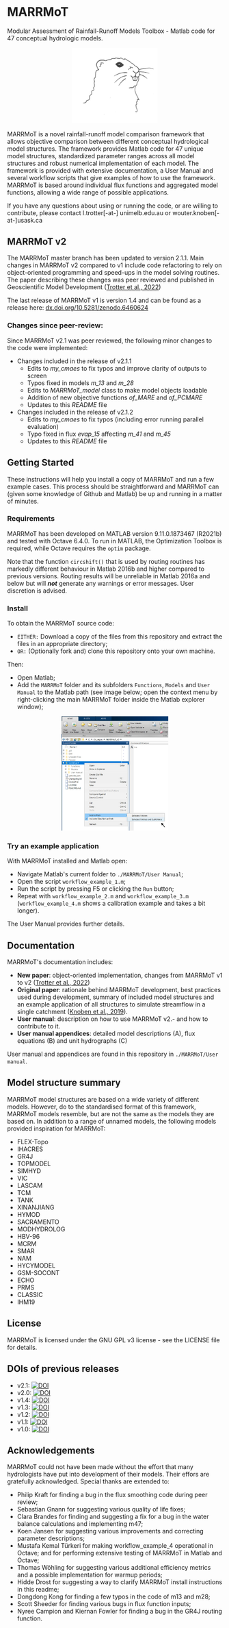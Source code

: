 # MARRMoT
Modular Assessment of Rainfall-Runoff Models Toolbox - Matlab code for 47 conceptual hydrologic models.

<p align="center">
<img src="Figures/logo.jpg" alt="MARRMoT logo" width="200"/>
</p>
MARRMoT is a novel rainfall-runoff model comparison framework that allows objective comparison between different conceptual hydrological model structures.
The framework provides Matlab code for 47 unique model structures, standardized parameter ranges across all model structures and robust numerical implementation of each model.
The framework is provided with extensive documentation, a User Manual and several workflow scripts that give examples of how to use the framework.
MARRMoT is based around individual flux functions and aggregated model functions, allowing a wide range of possible applications.

If you have any questions about using or running the code, or are willing to contribute, please contact l.trotter[-at-] unimelb.edu.au or wouter.knoben[-at-]usask.ca

## MARRMoT v2
The MARRMoT master branch has been updated to version 2.1.1.
Main changes in MARRMoT v2 compared to v1 include code refactoring to rely on object-oriented programming and speed-ups in the model solving routines.
The paper describing these changes was peer reviewed and published in Geoscientific Model Development ([Trotter et al., 2022](https://doi.org/10.5194/gmd-15-6359-2022))

The last release of MARRMoT v1 is version 1.4 and can be found as a release here: [dx.doi.org/10.5281/zenodo.6460624](dx.doi.org/10.5281/zenodo.6460624)

### Changes since peer-review:
Since MARRMoT v2.1 was peer reviewed, the following minor changes to the code were implemented:
- Changes included in the release of v2.1.1
  - Edits to _my_cmaes_ to fix typos and improve clarity of outputs to screen
  - Typos fixed in models _m_13_ and _m_28_
  - Edits to _MARRMoT_model_ class to make model objects loadable
  - Addition of new objective functions _of_MARE_ and _of_PCMARE_
  - Updates to this _README_ file
- Changes included in the release of v2.1.2
  - Edits to _my_cmaes_ to fix typos (including error running parallel evaluation)
  - Typo fixed in flux _evap_15_ affecting _m_41_ and _m_45_
  - Updates to this _README_ file

## Getting Started
These instructions will help you install a copy of MARRMoT and run a few example cases. This process should be  straightforward and MARRMoT can (given some knowledge of Github and Matlab) be up and running in a matter of minutes.

### Requirements
MARRMoT has been developed on MATLAB version 9.11.0.1873467 (R2021b) and tested with Octave 6.4.0. To run in MATLAB, the Optimization Toolbox is required, while Octave requires the `optim` package.

Note that the function `circshift()` that is used by routing routines has markedly different behaviour in Matlab 2016b and higher compared to previous versions. Routing results will be unreliable in Matlab 2016a and below but will **_not_** generate any warnings or error messages. User discretion is advised.

### Install
To obtain the MARRMoT source code:
- `EITHER:` Download a copy of the files from this repository and extract the files in an appropriate directory;
- `OR:` (Optionally fork and) clone this repository onto your own machine.

Then:
- Open Matlab;
- Add the `MARRMoT` folder  and its subfolders `Functions`, `Models` and `User Manual` to the Matlab path (see image below; open the context menu by right-clicking the main MARRMoT folder inside the Matlab explorer window);

<p align="center">
<img src="Figures/matlab_path.jpg" alt="Example of adding files to Matlab path" width="250"/>
</p>

### Try an example application
With MARRMoT installed and Matlab open:
- Navigate Matlab's current folder to `./MARRMoT/User Manual`;
- Open the script `workflow_example_1.m`;
- Run the script by pressing F5 or clicking the `Run` button;
- Repeat with `workflow_example_2.m` and `workflow_example_3.m` (`workflow_example_4.m` shows a calibration example and takes a bit longer).

The User Manual provides further details.


## Documentation
MARRMoT's documentation includes:

- **New paper**: object-oriented implementation, changes from MARRMoT v1 to v2 ([Trotter et al., 2022](https://doi.org/10.5194/gmd-15-6359-2022))
- **Original paper**: rationale behind MARRMoT development, best practices used during development, summary of included model structures and an example application of all structures to simulate streamflow in a single catchment ([Knoben et al., 2019](https://doi.org/10.5194/gmd-12-2463-2019)).
- **User manual**: description on how to use MARRMoT v2.- and how to contribute to it.
- **User manual appendices**: detailed model descriptions (A), flux equations (B) and unit hydrographs (C)

User manual and appendices are found in this repository in `./MARRMoT/User manual`.

## Model structure summary
MARRMoT model structures are based on a wide variety of different models.
However, do to the standardised format of this framework, MARRMoT models resemble, but are not the same as the models they are based on.
In addition to a range of unnamed models, the following models provided inspiration for MARRMoT:

- FLEX-Topo
- IHACRES
- GR4J
- TOPMODEL
- SIMHYD
- VIC
- LASCAM
- TCM
- TANK
- XINANJIANG
- HYMOD
- SACRAMENTO
- MODHYDROLOG
- HBV-96
- MCRM
- SMAR
- NAM
- HYCYMODEL
- GSM-SOCONT
- ECHO
- PRMS
- CLASSIC
- IHM19

## License
MARRMoT is licensed under the GNU GPL v3 license - see the LICENSE file for details.

## DOIs of previous releases
- v2.1: [![DOI](https://zenodo.org/badge/DOI/10.5281/zenodo.6484372.svg)](https://doi.org/10.5281/zenodo.6484372)
- v2.0: [![DOI](https://zenodo.org/badge/DOI/10.5281/zenodo.6483914.svg)](https://doi.org/10.5281/zenodo.6483914)
- v1.4: [![DOI](https://zenodo.org/badge/DOI/10.5281/zenodo.6460624.svg)](https://doi.org/10.5281/zenodo.6460624)
- v1.3: [![DOI](https://zenodo.org/badge/DOI/10.5281/zenodo.3552961.svg)](https://doi.org/10.5281/zenodo.3552961)
- v1.2: [![DOI](https://zenodo.org/badge/DOI/10.5281/zenodo.3235664.svg)](https://doi.org/10.5281/zenodo.3235664)
- v1.1: [![DOI](https://zenodo.org/badge/DOI/10.5281/zenodo.2677728.svg)](https://doi.org/10.5281/zenodo.2677728)
- v1.0: [![DOI](https://zenodo.org/badge/DOI/10.5281/zenodo.2482542.svg)](https://doi.org/10.5281/zenodo.2482542)

## Acknowledgements
MARRMoT could not have been made without the effort that many hydrologists have put into development of their models. Their effors are gratefully acknowledged. Special thanks are extended to:
- Philip Kraft for finding a bug in the flux smoothing code during peer review;
- Sebastian Gnann for suggesting various quality of life fixes;
- Clara Brandes for finding and suggesting a fix for a bug in the water balance calculations and implementing m47;
- Koen Jansen for suggesting various improvements and correcting parameter descriptions;
- Mustafa Kemal Türkeri for making workflow_example_4 operational in Octave; and for performing extensive testing of MARRMoT in Matlab and Octave;
- Thomas Wöhling for suggesting various additional efficiency metrics and a possible implementation for warmup periods;
- Hidde Drost for suggesting a way to clarify MARRMoT install instructions in this readme;
- Dongdong Kong for finding a few typos in the code of m13 and m28;
- Scott Sheeder for finding various bugs in flux function inputs;
- Nyree Campion and Kiernan Fowler for finding a bug in the GR4J routing function.
